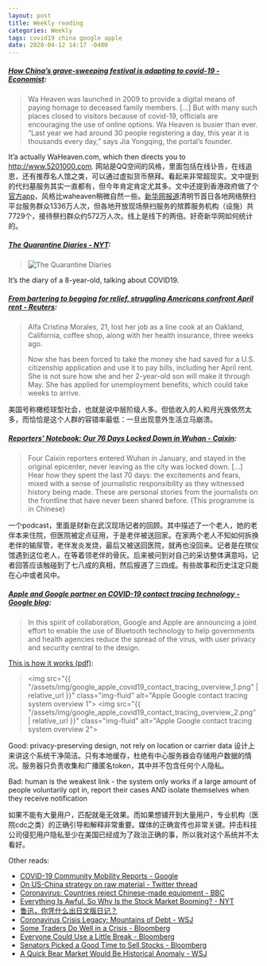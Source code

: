 ```yaml
---
layout: post
title: Weekly reading
categories: Weekly
tags: covid19 china google apple
date: 2020-04-12 14:17 -0400
---
```

##### [How China’s grave-sweeping festival is adapting to covid-19 - Economist](https://www.economist.com/china/2020/04/03/how-chinas-grave-sweeping-festival-is-adapting-to-covid-19):

> Wa Heaven was launched in 2009 to provide a digital means of paying homage to deceased family members. […]
> But with many such places closed to visitors because of covid-19, officials are encouraging the use of online options. Wa Heaven is busier than ever. “Last year we had around 30 people registering a day, this year it is thousands every day,” says Jia Yongqing, the portal’s founder.

It’a actually WaHeaven.com, which then directs you to http://www.5201000.com. 网站是QQ空间的风格，里面包括在线讣告，在线追思，还有推荐名人馆之类，可以通过虚拟货币祭拜。看起来非常超现实。文中提到的代扫墓服务其实一直都有，但今年肯定肯定尤其多。文中还提到香港政府做了个[官方app](https://www.memorial.gov.hk/Default.aspx?lang=1)，风格比waheaven稍微自然一些。[新华网报道](http://www.xinhuanet.com/fortune/2020-04/05/c_1125816900.htm)清明节首日各地网络祭扫平台服务群众1336万人次，但各地开放现场祭扫服务的殡葬服务机构（设施）共7729个，接待祭扫群众约572万人次。线上是线下的两倍。好奇新华网如何统计的。

##### [The Quarantine Diaries - NYT](https://www.nytimes.com/2020/03/30/style/coronavirus-diaries-social-history.html):

> <img src="https://static01.nyt.com/images/2020/03/18/automobiles/oakImage-1584567851232/oakImage-1584567851232-superJumbo.jpg" class="img-fluid" alt="The Quarantine Diaries">

It’s the diary of a 8-year-old, talking about COVID19.

##### [From bartering to begging for relief, struggling Americans confront April rent - Reuters](https://www.reuters.com/article/us-health-coronavirus-usa-rent/from-bartering-to-begging-for-relief-struggling-americans-confront-april-rent-idUSKBN21I34J):

> Alfa Cristina Morales, 21, lost her job as a line cook at an Oakland, California, coffee shop, along with her health insurance, three weeks ago.
>
> Now she has been forced to take the money she had saved for a U.S. citizenship application and use it to pay bills, including her April rent. She is not sure how she and her 2-year-old son will make it through May. She has applied for unemployment benefits, which could take weeks to arrive.

美国号称橄榄球型社会，也就是说中层阶级人多。但低收入的人和月光族依然太多，而恰恰是这个人群的容错率最低：一旦出现意外生活立马崩溃。

##### [Reporters’ Notebook: Our 76 Days Locked Down in Wuhan - Caixin](https://www.caixinglobal.com/2020-04-07/caixin-reporter-our-70-days-and-nights-in-wuhan-101539718.html):

> Four Caixin reporters entered Wuhan in January, and stayed in the original epicenter, never leaving as the city was locked down. [...] Hear how they spent the last 70 days: the excitements and fears, mixed with a sense of journalistic responsibility as they witnessed history being made. These are personal stories from the journalists on the frontline that have never been shared before. (This programme is in Chinese)

一个podcast，里面是财新在武汉现场记者的回顾。其中描述了一个老人，她的老伴本来住院，但医院被定点征用，于是老伴被送回家。在家两个老人不知如何拆换老伴的输尿管，老伴发炎发烧，最后又被送回医院，就再也没回来。记者是在殡仪馆遇到这位老人，在等着领老伴的骨灰。后来被问到对自己的采访整体满意吗，记者回答应该触碰到了七八成的真相，然后报道了三四成。有些故事和历史注定只能在心中或者风中。

##### [Apple and Google partner on COVID-19 contact tracing technology - Google blog](https://blog.google/inside-google/company-announcements/apple-and-google-partner-covid-19-contact-tracing-technology):

> In this spirit of collaboration, Google and Apple are announcing a joint effort to enable the use of Bluetooth technology to help governments and health agencies reduce the spread of the virus, with user privacy and security central to the design.

[This is how it works (pdf)](https://blog.google/documents/57/Overview_of_COVID-19_Contact_Tracing_Using_BLE.pdf):

> <img src="{{ "/assets/img/google_apple_covid19_contact_tracing_overview_1.png" | relative_url }}" class="img-fluid" alt="Apple Google contact tracing system overview 1">
> <img src="{{ "/assets/img/google_apple_covid19_contact_tracing_overview_2.png" | relative_url }}" class="img-fluid" alt="Apple Google contact tracing system overview 2">

Good: privacy-preserving design, not rely on location or carrier data 设计上来讲这个系统干净简洁。只有本地缓存，杜绝有中心服务器会存储用户数据的情况。服务器只负责收集和广播匿名token，其中并不包含任何个人隐私。

Bad: human is the weakest link - the system only works if a large amount of people voluntarily opt in, report their cases AND isolate themselves when they receive notification

如果不能有大量用户，匹配就毫无效果。而如果想铺开到大量用户，专业机构（医院cdc之类）的正确引导和解释非常重要。媒体的正确宣传也非常关键。抨击科技公司侵犯用户隐私至少在美国已经成为了政治正确的事，所以我对这个系统并不太看好。

Other reads:
- [COVID-19 Community Mobility Reports - Google](https://www.google.com/covid19/mobility/)
- [On US-China strategy on raw material - Twitter thread](https://threadreaderapp.com/thread/1247167578067230726.html)
- [Coronavirus: Countries reject Chinese-made equipment - BBC](https://www.bbc.com/news/world-europe-52092395)
- [Everything Is Awful. So Why Is the Stock Market Booming? - NYT](https://www.nytimes.com/2020/04/10/upshot/virus-stock-market-booming.html)
- [鲁迅，你凭什么出日文版日记？](https://mp.weixin.qq.com/s?__biz=MzIyOTc0MjI5MQ==&mid=2247483690&idx=1&sn=3d89fd6d546a2c89482982949a7cc964)
- [Coronavirus Crisis Legacy: Mountains of Debt - WSJ](https://www.wsj.com/articles/coronavirus-crisis-legacy-mountains-of-debt-11586447687)
- [Some Traders Do Well in a Crisis - Bloomberg](https://www.bloomberg.com/opinion/articles/2020-03-31/some-traders-do-well-in-a-crisis)
- [Everyone Could Use a Little Break - Bloomberg](https://www.bloomberg.com/opinion/articles/2020-03-27/everyone-could-use-a-little-break)
- [Senators Picked a Good Time to Sell Stocks - Bloomberg](https://www.bloomberg.com/opinion/articles/2020-03-20/senators-picked-a-good-time-to-sell-stocks)
- [A Quick Bear Market Would Be Historical Anomaly - WSJ](https://www.wsj.com/articles/a-quick-bear-market-would-be-historical-anomaly-11586279742)